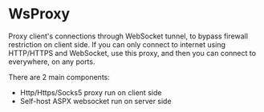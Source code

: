 # WsProxy
Proxy client's connections through WebSocket tunnel, to bypass firewall restriction on client side. If you can only connect to internet using HTTP/HTTPS and WebSocket, use this proxy, and then you can connect to everywhere, on any ports.

There are 2 main components:
- Http/Https/Socks5 proxy run on client side
- Self-host ASPX websocket run on server side
